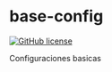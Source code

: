# base-config

[![GitHub license](https://sinfallas.files.wordpress.com/2016/02/gpl.png)](https://github.com/xanadu-linux/base-config/blob/master/LICENSE)

Configuraciones basicas
